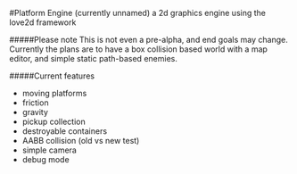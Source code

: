 #Platform Engine (currently unnamed)
a 2d graphics engine using the love2d framework

#####Please note
This is not even a pre-alpha, and end goals may change. Currently the plans are to have a box collision based world with a map editor, and simple static path-based enemies.

#####Current features
* moving platforms
* friction
* gravity
* pickup collection
* destroyable containers
* AABB collision (old vs new test)
* simple camera
* debug mode

